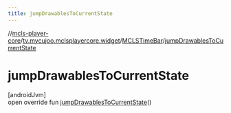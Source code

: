 ```yaml
---
title: jumpDrawablesToCurrentState
---
```

//[mcls-player-core](../../../index.html)/[tv.mycujoo.mclsplayercore.widget](../index.html)/[MCLSTimeBar](index.html)/[jumpDrawablesToCurrentState](jump-drawables-to-current-state.html)



# jumpDrawablesToCurrentState



[androidJvm]\
open override fun [jumpDrawablesToCurrentState](jump-drawables-to-current-state.html)()




